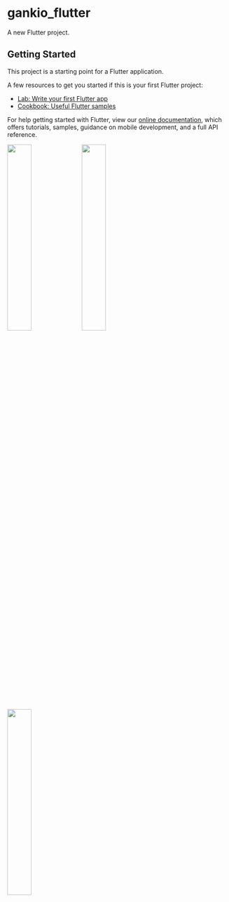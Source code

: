 # gankio_flutter

A new Flutter project.

## Getting Started

This project is a starting point for a Flutter application.

A few resources to get you started if this is your first Flutter project:

- [Lab: Write your first Flutter app](https://flutter.io/docs/get-started/codelab)
- [Cookbook: Useful Flutter samples](https://flutter.io/docs/cookbook)

For help getting started with Flutter, view our 
[online documentation](https://flutter.io/docs), which offers tutorials, 
samples, guidance on mobile development, and a full API reference.

<img src="https://ws2.sinaimg.cn/large/006tNbRwgy1fyfbu4ljt7j30u01qcqby.jpg" width="33%" height="auto" /> <img src="https://ws3.sinaimg.cn/large/006tNbRwgy1fyfbvk5qodj30u01qcdmg.jpg" width="33%" height="auto" /> <img src="https://ws1.sinaimg.cn/large/006tNbRwgy1fyfbv4eye8j30u01qcwji.jpg" width="33%" height="auto" />
